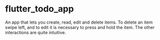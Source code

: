 # flutter_todo_app

An app that lets you create, read, edit and delete items. To delete an item swipe left, and to edit it is necessary to press and hold the item. The other interactions are quite intuitive.

